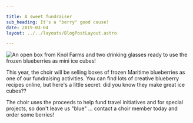 ```yaml
---

title: A sweet fundraiser
sub_heading: It's a "berry" good cause!
date: 2019-03-04
layout: ../../layouts/BlogPostLayout.astro

---
```

![An open box from Knol Farms and two drinking glasses ready to use the frozen blueberries as mini ice cubes!](/images/20190319_210047.jpg)

This year, the choir will be selling boxes of frozen Maritime blueberries as one of our fundraising activities. You can find lots of creative blueberry recipes online, but here's a little secret: did you know they make great ice cubes??

The choir uses the proceeds to help fund travel initiatives and for special projects, so don't leave us "blue" ... contact a choir member today and order some berries!